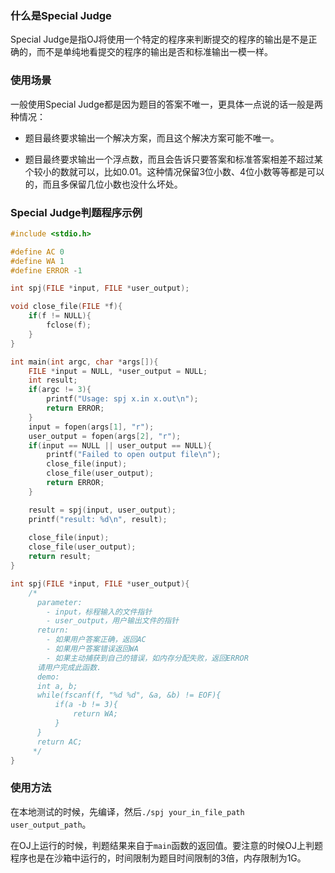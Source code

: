 ### 什么是Special Judge

Special Judge是指OJ将使用一个特定的程序来判断提交的程序的输出是不是正确的，而不是单纯地看提交的程序的输出是否和标准输出一模一样。

### 使用场景

一般使用Special Judge都是因为题目的答案不唯一，更具体一点说的话一般是两种情况：

 - 题目最终要求输出一个解决方案，而且这个解决方案可能不唯一。

 - 题目最终要求输出一个浮点数，而且会告诉只要答案和标准答案相差不超过某个较小的数就可以，比如0.01。这种情况保留3位小数、4位小数等等都是可以的，而且多保留几位小数也没什么坏处。

### Special Judge判题程序示例

```c
#include <stdio.h>

#define AC 0
#define WA 1
#define ERROR -1

int spj(FILE *input, FILE *user_output);

void close_file(FILE *f){
    if(f != NULL){
        fclose(f);
    }
}

int main(int argc, char *args[]){
    FILE *input = NULL, *user_output = NULL;
    int result;
    if(argc != 3){
        printf("Usage: spj x.in x.out\n");
        return ERROR;
    }
    input = fopen(args[1], "r");
    user_output = fopen(args[2], "r");
    if(input == NULL || user_output == NULL){
        printf("Failed to open output file\n");
        close_file(input);
        close_file(user_output);
        return ERROR;
    }

    result = spj(input, user_output);
    printf("result: %d\n", result);
    
    close_file(input);
    close_file(user_output);
    return result;
}

int spj(FILE *input, FILE *user_output){
    /*
      parameter: 
        - input，标程输入的文件指针
        - user_output，用户输出文件的指针
      return: 
        - 如果用户答案正确，返回AC
        - 如果用户答案错误返回WA
        - 如果主动捕获到自己的错误，如内存分配失败，返回ERROR
      请用户完成此函数.
      demo:
      int a, b;
      while(fscanf(f, "%d %d", &a, &b) != EOF){
          if(a -b != 3){
              return WA;
          }
      }
      return AC;
     */
}
```

### 使用方法

在本地测试的时候，先编译，然后`./spj your_in_file_path user_output_path`。

在OJ上运行的时候，判题结果来自于`main`函数的返回值。要注意的时候OJ上判题程序也是在沙箱中运行的，时间限制为题目时间限制的3倍，内存限制为1G。
